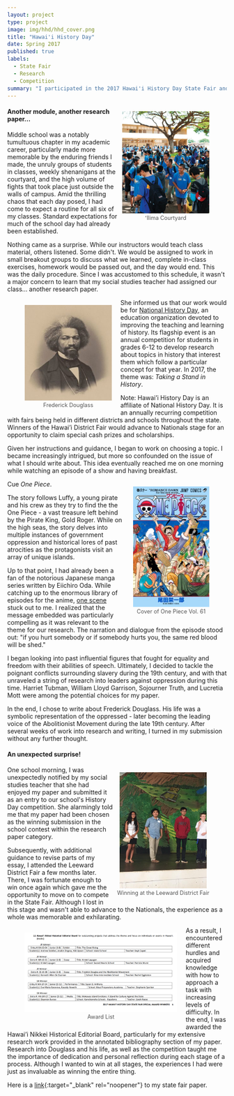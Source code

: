 ```yaml
---
layout: project
type: project
image: img/hhd/hhd_cover.png
title: "Hawai'i History Day"
date: Spring 2017
published: true
labels:
  - State Fair
  - Research
  - Competition
summary: "I participated in the 2017 Hawai'i History Day State Fair and was awarded the Hawai'i Nikkei Historical Editorial Board for my research paper. It details the inspiring life of Frederick Douglass, a runaway slave who escaped to freedom and became a pivotal voice of the Abolitionist Movement."
---
```


<figure style="float: right; margin-left: 10px; text-align: center;">
  <img width="200" class="rounded" src="/img/hhd/ilima_courtyard.jpg" alt="ʻIlima Courtyard">
  <figcaption style="font-size: 0.9em; color: #555;">
    ʻIlima Courtyard
  </figcaption>
</figure>

#### Another module, another research paper...

Middle school was a notably tumultuous chapter in my academic career, particularly made more memorable by the enduring friends I made, the unruly groups of students in classes, weekly shenanigans at the courtyard, and the high volume of fights that took place just outside the walls of campus. Amid the thrilling chaos that each day posed, I had come to expect a routine for all six of my classes. Standard expectations for much of the school day had already been established. 

Nothing came as a surprise. While our instructors would teach class material, others listened. Some didn't. We would be assigned to work in small breakout groups to discuss what we learned, complete in-class exercises, homework would be passed out, and the day would end. This was the daily procedure. Since I was accustomed to this schedule, it wasn't a major concern to learn that my social studies teacher had assigned our class... another research paper. 

<figure style="float: left; margin-right: 20px; text-align: center;">
  <img width="200" class="rounded" src="/img/hhd/frederick_douglass.jpg" alt="Frederick Douglass">
  <figcaption style="font-size: 0.9em; color: #555;">
    Frederick Douglass
  </figcaption>
</figure>

She informed us that our work would be for [National History Day](https://nhd.org/en/), an education organization devoted to improving the teaching and learning of history. Its flagship event is an annual competition for students in grades 6-12 to develop research about topics in history that interest them which follow a particular concept for that year. In 2017, the theme was: _Taking a Stand in History_. 

Note: Hawai’i History Day is an affiliate of National History Day. It is an annually recurring competition with fairs being held in different districts and schools throughout the state. Winners of the Hawai’i District Fair would advance to Nationals stage for an opportunity to claim special cash prizes and scholarships.

Given her instructions and guidance, I began to work on choosing a topic. I became increasingly intrigued, but more so confounded on the issue of what I should write about. This idea eventually reached me on one morning while watching an episode of a show and having breakfast. 

<figure style="float: right; margin-left: 25px; text-align: center;">
  <img width="175" class="rounded" src="/img/hhd/one_piece.jpg" alt="ʻIlima Courtyard">
  <figcaption style="font-size: 0.9em; color: #555;">
    Cover of One Piece Vol. 61
  </figcaption>
</figure>

Cue *One Piece*. 

The story follows Luffy, a young pirate and his crew as they try to find the the One Piece - a vast treasure left behind by the Pirate King, Gold Roger. While on the high seas, the story delves into multiple instances of government oppression and historical lores of past atrocities as the protagonists visit an array of unique islands.

Up to that point, I had already been a fan of the notorious Japanese manga series written by Eiichiro Oda. While catching up to the enormous library of episodes for the anime, [one scene](https://www.youtube.com/watch?v=cgDQgFlMxbw) stuck out to me. I realized that the message embedded was particularly compelling as it was relevant to the theme for our research. The narration and dialogue from the episode stood out: "if you hurt somebody or if somebody hurts you, the same red blood will be shed." 

I began looking into past influential figures that fought for equality and freedom with their abilities of speech. Ultimately, I decided to tackle the poignant conflicts surrounding slavery during the 19th century, and with that unraveled a string of research into leaders against oppression during this time. Harriet Tubman, William Lloyd Garrison, Sojourner Truth, and Lucretia Mott were among the potential choices for my paper. 

In the end, I chose to write about Frederick Douglass. His life was a symbolic representation of the oppressed - later becoming the leading voice of the Abolitionist Movement during the late 19th century. After several weeks of work into research and writing, I turned in my submission without any further thought. 

#### An unexpected surprise!

<figure style="float: right; margin-left: 10px; text-align: center;">
  <img width="200" class="rounded" src="/img/hhd/leeward_win.jpg" alt="Leeward District Fair award">
  <figcaption style="font-size: 0.9em; color: #555;">
    Winning at the Leeward District Fair
  </figcaption>
</figure>

One school morning, I was unexpectedly notified by my social studies teacher that she had enjoyed my paper and submitted it as an entry to our school's History Day competition. She alarmingly told me that my paper had been chosen as the winning submission in the school contest within the research paper category. 

Subsequently, with additional guidance to revise parts of my essay, I attended the Leeward District Fair a few months later. There, I was fortunate enough to win once again which gave me the opportunity to move on to compete in the State Fair. Although I lost in this stage and wasn't able to advance to the Nationals, the experience as a whole was memorable and exhilarating. 

<figure style="float: left; margin-right: 20px; text-align: center;">
  <a href="/img/hhd/nikkei_award.PNG" target="_blank" rel="noopener noreferrer">
    <img
      width="350"
      class="rounded"
      src="/img/hhd/nikkei_award.PNG"
      alt="Nikkei Award"
    >
  </a>
  <figcaption style="font-size: 0.9em; color: #555;">
    Award List
  </figcaption>
</figure>


As a result, I encountered different hurdles and acquired knowledge with how to approach a task with increasing levels of difficulty. In the end, I was awarded the Hawai’i Nikkei Historical Editorial Board, particularly for my extensive research work provided in the annotated bibliography section of my paper. Research into Douglass and his life, as well as the competition taught me the importance of dedication and personal reflection during each stage of a process. Although I wanted to win at all stages, the experiences I had were just as invaluable as winning the entire thing.

Here is a [link](/img/hhd/state_fair_paper.pdf){:target="_blank" rel="noopener"} to my state fair paper.

